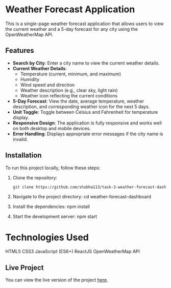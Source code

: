# Weather Forecast Application

This is a single-page weather forecast application that allows users to view the current weather and a 5-day forecast for any city using the OpenWeatherMap API.

## Features
- **Search by City**: Enter a city name to view the current weather details.
- **Current Weather Details**:
  - Temperature (current, minimum, and maximum)
  - Humidity
  - Wind speed and direction
  - Weather description (e.g., clear sky, light rain)
  - Weather icon reflecting the current conditions
- **5-Day Forecast**: View the date, average temperature, weather description, and corresponding weather icon for the next 5 days.
- **Unit Toggle**: Toggle between Celsius and Fahrenheit for temperature display.
- **Responsive Design**: The application is fully responsive and works well on both desktop and mobile devices.
- **Error Handling**: Displays appropriate error messages if the city name is invalid.

## Installation

To run this project locally, follow these steps:

1. Clone the repository:
   ```bash
   git clone https://github.com/shubha113/task-3-weather-forecast-dashboard.git

2. Navigate to the project directory:
   cd weather-forecast-dashboard
   
3. Install the dependencies:
   npm install

4. Start the development server:
   npm start

# Technologies Used
HTML5
CSS3
JavaScript (ES6+)
ReactJS
OpenWeatherMap API

## Live Project
You can view the live version of the project [here](https://weather-phi-ten.vercel.app/).
